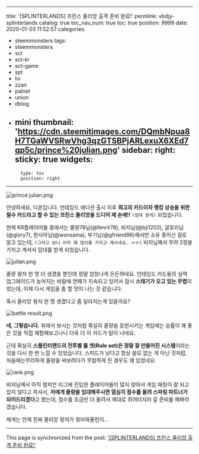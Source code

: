 
---
title: '[SPLINTERLANDS] 프린스 줄리앙 출격 준비 완료!'
permlink: vbdjy-splinterlands
catalog: true
toc_nav_num: true
toc: true
position: 9999
date: 2020-01-03 11:52:57
categories:
- steemmonsters
tags:
- steemmonsters
- sct
- sct-kr
- sct-game
- spt
- liv
- zzan
- palnet
- union
- dblog
- mini
thumbnail: 'https://cdn.steemitimages.com/DQmbNpua8H7TGaWVSRwVhg3qzGTSBPjARLexuX6XEd7qp5c/prince%20julian.png'
sidebar:
    right:
        sticky: true
widgets:
    -
        type: toc
        position: right
---


![prince julian.png](https://cdn.steemitimages.com/DQmbNpua8H7TGaWVSRwVhg3qzGTSBPjARLexuX6XEd7qp5c/prince%20julian.png)

안녕하세요, 디온입니다. 언테임드 에디션 출시 이후 **최고의 카드이자 랭킹 상승을 위한 필수 카드라고 할 수 있는 프린스 줄리앙을 드디어 제 손에!!** `(임대 받게)` 되었습니다.

현재 KR플레이어들 중에서는 줄량78님(@fenrir78), 비지님(@bji1203), 글로리님(@glory7), 원사마님(@wonsama), 부기님(@gfriend96)께서만 소유 중이신 걸로 알고 있는데, `(그러고 보니 이미 꽤 많이들 가지고 계시네요..ㅠㅠ)` 비지님께서 무려 2장을 가지고 계셔서 임대를 받게 되었습니다.

![julian.png](https://cdn.steemitimages.com/DQmcg1emHnCU7GT4VYwzBkZyW1hWWfkoCu2qPSRpv97ajF2/julian.png)

줄량 왕자 한 명 더 생겼을 뿐인데 정말 엄청나게 든든하네요. 언테임드 카드들의 실력 업그레이드가 늦어지는 바람에 연패가 지속되고 있어서 잠시 **스태기가 오고 있는 무렵**이었는데, 이제 다시 게임을 좀 할 맛이 나는 것 같습니다.

혹시 줄리앙 왕자 한 명 생겼다고 좀 달라지는게 있을까요?


![battle result.png](https://cdn.steemitimages.com/DQmcDeVACrFDuJWSYFMnZAqGMuxbB5wFGost1g845Va9wMz/battle%20result.png)

**네, 그렇습니다.** 위에서 보시는 것처럼 확실히 줄량을 등판시키는 게임에는 승률이 꽤 좋은 것을 직접 체험해보고나니 더욱 더 이 카드가 탐이 나네요.

근데 확실히 **스플린터랜드의 전투별 룰 셋(Rule set)은 정말 잘 만들어진 시스템**이라는 것을 다시 한 번 느낄 수 있었습니다. 스피드가 낮다고 항상 쓸모 없는 게 아닌 것처럼, 처음에는무리하게 줄량을 써보려다가 무참하게 진 경우도 꽤 있었네요.

 ![rank.png](https://cdn.steemitimages.com/DQmaepqZjzHbTWfFFkTKV7vCFnP2D5VeUsPvGo1NJuM5sZK/rank.png)

비지님께서 아직 챔피언 리그에 진입한 플레이어들이 많지 않아서 게임 매칭이 잘 되고 있지 않다고 하셔서, **저에게 줄량을 임대해주시면 열심히 점수를 올려 스파링 파트너가 되어드리겠다**고 했는데, 점수를 조금만 더 올려서 제대로 쥐어터지러 갈 준비를 해봐야겠습니다.

제게는 언제 진짜 줄리앙 왕자가 찾아와줄런지...

- - -

This page is synchronized from the post: ['[SPLINTERLANDS] 프린스 줄리앙 출격 준비 완료!'](https://steemit.com/@donekim/vbdjy-splinterlands)
